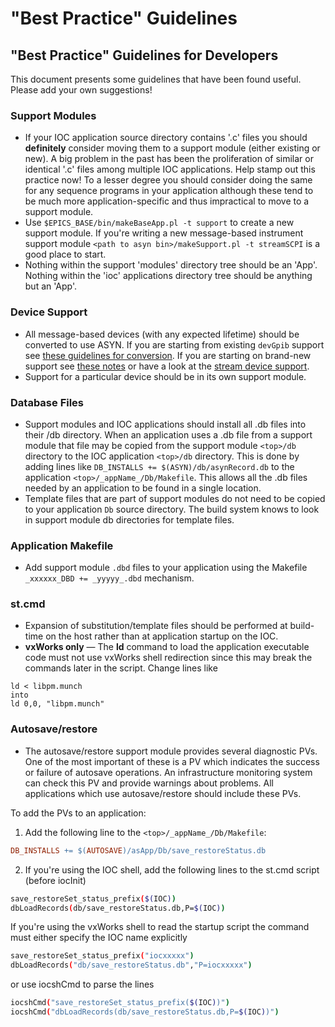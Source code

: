 # "Best Practice" Guidelines

## "Best Practice" Guidelines for Developers

This document presents some guidelines that have been found useful. Please add your own suggestions!

### Support Modules

*   If your IOC application source directory contains '.c' files you should **definitely** consider moving them to a support module (either existing or new). A big problem in the past has been the proliferation of similar or identical '.c' files among multiple IOC applications. Help stamp out this practice now! To a lesser degree you should consider doing the same for any sequence programs in your application although these tend to be much more application-specific and thus impractical to move to a support module.
*   Use `$EPICS_BASE/bin/makeBaseApp.pl -t support` to create a new support module. If you're writing a new message-based instrument support module `<path to asyn bin>/makeSupport.pl -t streamSCPI` is a good place to start.
*   Nothing within the support 'modules' directory tree should be an 'App'. Nothing within the 'ioc' applications directory tree should be anything but an 'App'.

### Device Support

*   All message-based devices (with any expected lifetime) should be converted to use ASYN. If you are starting from existing `devGpib` support see [these guidelines for conversion](https://epics.anl.gov/modules/soft/asyn/R4-10/gpibCoreConversion/conversionNotes.html). If you are starting on brand-new support see [these notes](https://epics.anl.gov/modules/soft/asyn/R4-10/HowToDoSerial/tutorial.html) or have a look at the [stream device support](http://epics.web.psi.ch/software/streamdevice/).
*   Support for a particular device should be in its own support module.

### Database Files

*   Support modules and IOC applications should install all .db files into their <top>/db directory. When an application uses a .db file from a support module that file may be copied from the support module `<top>/db` directory to the IOC application `<top>/db` directory. This is done by adding lines like `DB_INSTALLS += $(ASYN)/db/asynRecord.db` to the application `<top>/_appName_/Db/Makefile`. This allows all the .db files needed by an application to be found in a single location.
*   Template files that are part of support modules do not need to be copied to your application `Db` source directory. The build system knows to look in support module db directories for template files.

### Application Makefile

*   Add support module `.dbd` files to your application using the Makefile `_xxxxxx_DBD += _yyyyy_.dbd` mechanism.

### st.cmd

*   Expansion of substitution/template files should be performed at build-time on the host rather than at application startup on the IOC.
*   **vxWorks only** — The **ld** command to load the application executable code must not use vxWorks shell redirection since this may break the commands later in the script. Change lines like

``` console
ld < libpm.munch  
into  
ld 0,0, "libpm.munch"
```

### Autosave/restore

*   The autosave/restore support module provides several diagnostic PVs. One of the most important of these is a PV which indicates the success or failure of autosave operations. An infrastructure monitoring system can check this PV and provide warnings about problems. All applications which use autosave/restore should include these PVs.

To add the PVs to an application:

1.  Add the following line to the `<top>/_appName_/Db/Makefile`:
``` makefile
DB_INSTALLS += $(AUTOSAVE)/asApp/Db/save_restoreStatus.db
```
2.  If you're using the IOC shell, add the following lines to the st.cmd script (before iocInit)
``` bash
save_restoreSet_status_prefix($(IOC))  
dbLoadRecords(db/save_restoreStatus.db,P=$(IOC))  
```
If you're using the vxWorks shell to read the startup script the command must either specify the IOC name explicitly
``` bash
save_restoreSet_status_prefix("iocxxxxx")  
dbLoadRecords("db/save_restoreStatus.db","P=iocxxxxx")

```
or use iocshCmd to parse the lines
``` bash
iocshCmd("save_restoreSet_status_prefix($(IOC))")
iocshCmd("dbLoadRecords(db/save_restoreStatus.db,P=$(IOC))")
```

